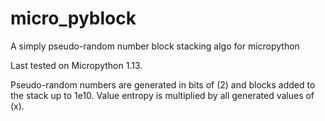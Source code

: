 # micro_pyblock
A simply pseudo-random number block stacking algo for micropython


Last tested on Micropython 1.13. 


Pseudo-random numbers are generated in bits of (2) and blocks added to the stack up to 1e10. Value entropy is multiplied by all generated values of (x).  



